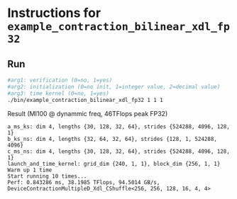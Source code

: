 # Instructions for ```example_contraction_bilinear_xdl_fp32```

## Run
```bash
#arg1: verification (0=no, 1=yes)
#arg2: initialization (0=no init, 1=integer value, 2=decimal value)
#arg3: time kernel (0=no, 1=yes)
./bin/example_contraction_bilinear_xdl_fp32 1 1 1
```

Result (MI100 @ dynammic freq, 46TFlops peak FP32)
```
a_ms_ks: dim 4, lengths {30, 128, 32, 64}, strides {524288, 4096, 128, 1}
b_ks_ns: dim 4, lengths {32, 64, 32, 64}, strides {128, 1, 524288, 4096}
c_ms_ns: dim 4, lengths {30, 128, 32, 64}, strides {524288, 4096, 128, 1}
launch_and_time_kernel: grid_dim {240, 1, 1}, block_dim {256, 1, 1}
Warm up 1 time
Start running 10 times...
Perf: 0.843286 ms, 38.1985 TFlops, 94.5014 GB/s, DeviceContractionMultipleD_Xdl_CShuffle<256, 256, 128, 16, 4, 4>
```
